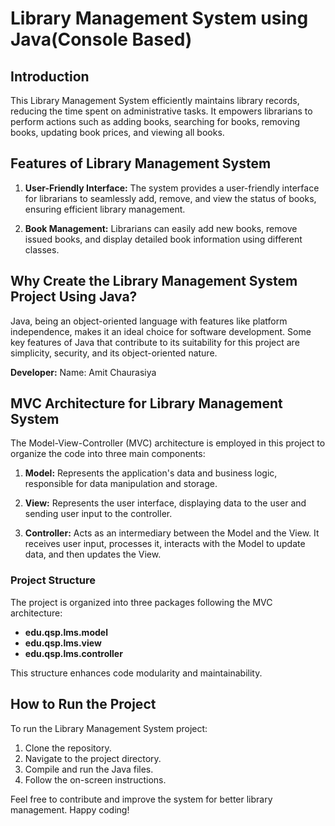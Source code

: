 # Library Management System using Java(Console Based)

## Introduction
This Library Management System efficiently maintains library records, reducing the time spent on administrative tasks. It empowers librarians to perform actions such as adding books, searching for books, removing books, updating book prices, and viewing all books.

## Features of Library Management System
1. **User-Friendly Interface:** The system provides a user-friendly interface for librarians to seamlessly add, remove, and view the status of books, ensuring efficient library management.
  
2. **Book Management:** Librarians can easily add new books, remove issued books, and display detailed book information using different classes.

## Why Create the Library Management System Project Using Java?
Java, being an object-oriented language with features like platform independence, makes it an ideal choice for software development. Some key features of Java that contribute to its suitability for this project are simplicity, security, and its object-oriented nature.

**Developer:**
Name: Amit Chaurasiya

## MVC Architecture for Library Management System
The Model-View-Controller (MVC) architecture is employed in this project to organize the code into three main components:

1. **Model:** Represents the application's data and business logic, responsible for data manipulation and storage.
   
2. **View:** Represents the user interface, displaying data to the user and sending user input to the controller.
   
3. **Controller:** Acts as an intermediary between the Model and the View. It receives user input, processes it, interacts with the Model to update data, and then updates the View.

### Project Structure
The project is organized into three packages following the MVC architecture:
- **edu.qsp.lms.model**
- **edu.qsp.lms.view**
- **edu.qsp.lms.controller**

This structure enhances code modularity and maintainability.

## How to Run the Project
To run the Library Management System project:
1. Clone the repository.
2. Navigate to the project directory.
3. Compile and run the Java files.
4. Follow the on-screen instructions.

Feel free to contribute and improve the system for better library management. Happy coding!
